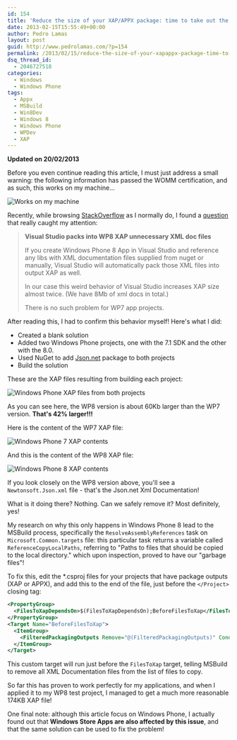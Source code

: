```yaml
---
id: 154
title: 'Reduce the size of your XAP/APPX package: time to take out the trash!'
date: 2013-02-15T15:55:49+00:00
author: Pedro Lamas
layout: post
guid: http://www.pedrolamas.com/?p=154
permalink: /2013/02/15/reduce-the-size-of-your-xapappx-package-time-to-take-out-the-trash/
dsq_thread_id:
  - 2046727518
categories:
  - Windows
  - Windows Phone
tags:
  - Appx
  - MSBuild
  - Win8Dev
  - Windows 8
  - Windows Phone
  - WPDev
  - XAP
---
```

**Updated on 20/02/2013**

Before you even continue reading this article, I must just address a small warning: the following information has passed the WOMM certification, and as such, this works on my machine...

![Works on my machine](http://www.pedrolamas.com/wp-content/uploads/2013/02/Works-on-my-machine.png)

Recently, while browsing [StackOverflow](http://stackoverflow.com/) as I normally do, I found a [question](http://stackoverflow.com/questions/14849374/visual-studio-packs-into-wp8-xap-unnecessary-xml-doc-files) that really caught my attention:

> **Visual Studio packs into WP8 XAP unnecessary XML doc files**
> 
> If you create Windows Phone 8 App in Visual Studio and reference any libs with XML documentation files supplied from nuget or manually, Visual Studio will automatically pack those XML files into output XAP as well.
> 
> In our case this weird behavior of Visual Studio increases XAP size almost twice. (We have 8Mb of xml docs in total.)
> 
> There is no such problem for WP7 app projects.

After reading this, I had to confirm this behavior myself! Here's what I did:

* Created a blank solution
* Added two Windows Phone projects, one with the 7.1 SDK and the other with the 8.0.
* Used NuGet to add [Json.net](http://nuget.org/packages/Newtonsoft.Json/) package to both projects
* Build the solution

These are the XAP files resulting from building each project:

![Windows Phone XAP files from both projects](http://www.pedrolamas.com/wp-content/uploads/2013/02/Windows-Phone-XAP-files-from-both-projects.png)

As you can see here, the WP8 version is about 60Kb larger than the WP7 version. **That's 42% larger!!!**

Here is the content of the WP7 XAP file:

![Windows Phone 7 XAP contents](http://www.pedrolamas.com/wp-content/uploads/2013/02/Windows-Phone-7-XAP-contents.png)

And this is the content of the WP8 XAP file:

![Windows Phone 8 XAP contents](http://www.pedrolamas.com/wp-content/uploads/2013/02/Windows-Phone-8-XAP-contents.png)

If you look closely on the WP8 version above, you'll see a `Newtonsoft.Json.xml` file - that's the Json.net Xml Documentation!

What is it doing there? Nothing. Can we safely remove it? Most definitely, yes!

My research on why this only happens in Windows Phone 8 lead to the MSBuild process, specifically the `ResolveAssemblyReferences` task on `Microsoft.Common.targets` file: this particular task returns a variable called `ReferenceCopyLocalPaths`, referring to "Paths to files that should be copied to the local directory." which upon inspection, proved to have our "garbage files"!

To fix this, edit the *.csproj files for your projects that have package outputs (XAP or APPX), and add this to the end of the file, just before the `</Project>` closing tag:

```xml
<PropertyGroup>
  <FilesToXapDependsOn>$(FilesToXapDependsOn);BeforeFilesToXap</FilesToXapDependsOn>
</PropertyGroup>
<Target Name="BeforeFilesToXap">
  <ItemGroup>
    <FilteredPackagingOutputs Remove="@(FilteredPackagingOutputs)" Condition="'%(FilteredPackagingOutputs.OutputGroup)' == 'CopyLocalFilesOutputGroup' AND '%(FilteredPackagingOutputs.Extension)' == '.xml'"/>
  </ItemGroup>
</Target>
```

This custom target will run just before the `FilesToXap` target, telling MSBuild to remove all XML Documentation files from the list of files to copy.

So far this has proven to work perfectly for my applications, and when I applied it to my WP8 test project, I managed to get a much more reasonable 174KB XAP file!

One final note: although this article focus on Windows Phone, I actually found out that **Windows Store Apps are also affected by this issue**, and that the same solution can be used to fix the problem!